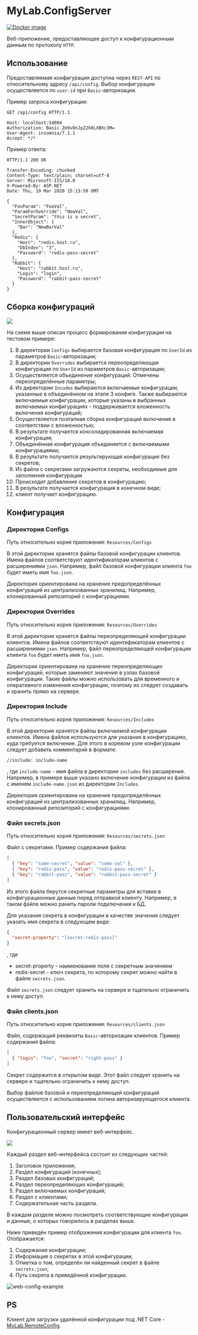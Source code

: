 # MyLab.ConfigServer

[![Docker image](https://img.shields.io/docker/v/mylabtools/config-server?sort=semver)](https://hub.docker.com/r/mylabtools/config-server)

Веб-приложение, предоставляющее доступ к конфигурационным данным по протоколу `HTTP`.

## Использование

Предоставляемая конфигурация доступна через `REST-API` по относительному адресу `/api/config`. Выбор конфигурации осуществляется по `user-id` при `Basic`-авторизации. 

Пример запроса конфигурации:

```
GET /api/config HTTP/1.1

Host: localhost:54004
Authorization: Basic Zm9vOnJpZ2h0LXBhc3M=
User-Agent: insomnia/7.1.1
Accept: */*
```

Пример ответа:

```
HTTP/1.1 200 OK

Transfer-Encoding: chunked
Content-Type: text/plain; charset=utf-8
Server: Microsoft-IIS/10.0
X-Powered-By: ASP.NET
Date: Thu, 19 Mar 2020 15:13:50 GMT

{
  "FooParam": "FooVal",
  "ParamForOverride": "NewVal",
  "SecretParam": "this is a secret",
  "InnerObject": {
    "Bar": "NewBarVal"
  },
  "Redis": {
    "Host": "redis.host.ru",
    "DbIndex": "3",
    "Password": "redis-pass-secret"
  },
  "Rabbit": {
    "Host": "rabbit.host.ru",
    "Login": "login",
    "Password": "rabbit-pass-secret"
  }
}
```

## Сборка конфигураций
![](./doc/my-lab-config-server.png)


На схеме выше описан процесс формирования конфигурации на тестовом примере:

1. В директории `Configs` выбирается базовая конфигурация по `UserId` из параметров `Basic`-авторизации;
2. В директории `Overrides` выбирается переопределяющая конфигурация по `UserId` из параметров `Basic`-авторизации;
3. Осуществляется объединение конфигураций. Отмечены переопределённые параметры;
4. Из директории `Incudes` выбираются включаемые конфигурации, указанные в объединённом на этапе 3 конфиге. Также выбираются включаемые конфигурации, которые указаны в выбранных включаемых конфигурациях - поддерживается вложенность включения конфигураций;
5. Осуществляется поэтапная сборка конфигураций включения в соответствии с вложенностью;
6. В результате получается консолидированная включаемая конфигурация;
7. Объединённая конфигурация объединяется с включаемыми конфигурациями;
8. В результате получается результирующая конфигурация без секретов;
9. Из файла с секретами загружаются секреты, необходимые для заполнения конфигурации
10. Происходит добавление секретов в конфигурацию;
11. В результате получается конфигурация в конечном виде;
12. клиент получает конфигурацию.

## Конфигурация

### Директория Configs

Путь относительно корня приложения: `Resources/Configs`

В этой директории хранятся файлы базовой конфигурации клиентов. Имена файлов соответствуют идентификаторам клиентов с расширениями `json`. Например, файл базовой конфигурации клиента `foo` будет иметь имя `foo.json`.

Директория ориентирована на хранение предопределённых конфигураций из централизованных хранилищ. Например, клонированный репозиторий с конфигурациями.

### Директория Overrides

Путь относительно корня приложения: `Resources/Overrides`

В этой директории хранятся файлы переопределяющей конфигурации клиентов. Имена файлов соответствуют идентификаторам клиентов с расширениями `json`. Например, файл переопределяющей конфигурации клиента `foo` будет иметь имя `foo.json`.

Директория ориентирована на хранение переопределяющих конфигураций, которые заменяют значения в узлах базовой конфигурации. Такие файлы можно использовать для временного и оперативного изменения конфигурации, поэтому их следует создавать и хранить прямо на сервере.

### Директория Include

Путь относительно корня приложения: `Resources/Includes`

В этой директории хранятся файлы включаемой конфигурации клиентов. Имена файлов используются для указания в конфигурациях, куда требуется включение. Для этого в коревом узле конфигурации следует добавить комментарий в формате:

```
//include: include-name
```

, где `include-name` - имя файла в директории `includes` без расширения. Например, в примере выше указано включение конфигурации из файла с именем `include-name.json` из директории `Includes`.

Директория ориентирована на хранение предопределённых конфигураций из централизованных хранилищ. Например, клонированный репозиторий с конфигурациями.

### Файл secrets.json

Путь относительно корня приложения: `Resources/secrets.json`

Файл с секретами. Пример содержания файла:

```json
[
  { "key": "some-secret", "value": "some-val" },
  { "key": "redis-pass", "value": "redis-pass-secret" },
  { "key": "rabbit-pass", "value": "rabbit-pass-secret" }
]
```

Из этого файла берутся секретные параметры для вставке в конфигурационные данные перед отправкой клиенту. Например, в таком файле можно ранить пароли подключения к БД. 

Для указания секрета в конфигурации в качестве значения следует указать имя секрета в следующем виде:

```json
{
  "secret-property": "[secret:redis-pass]"
}
```

, где

* secret-property - наименование поля с секретным значением
* redis-secret - ключ секрета, по которому секрет можно найти в файле `secrets.json`.

Файл `secrets.json` следует хранить на сервере и тщательно ограничить к нему доступ.

### Файл clients.json

Путь относительно корня приложения: `Resources/clients.json`

Файл, содержащий реквизиты `Basic`-авторизации клиентов. Пример содержания файла:

```json
[
  { "login": "foo", "secret": "right-pass" }
]
```

Секрет содержится в открытом виде. Этот файл следует хранить на сервере и тщательно ограничить к нему доступ.

Выбор файлов базовой и переопределяющей конфигураций осуществляется с использованием логина авторизирующегося клиента.

## Пользовательский интерфейс

Конфигурационный сервер имеет веб-интерфейс.

![](./doc/main-web-page.png)

Каждый раздел веб-интерфейса состоит из следующих частей:

1. Заголовок приложения;
2. Раздел конфигураций (конечных);
3. Раздел базовых конфигураций;
4. Раздел переопределяющих конфигураций;
5. Раздел включаемых конфигураций;
6. Раздел с клиентами;
7. Содержательная часть раздела.

В каждом разделе можно посмотреть соответствующие конфигурации и данные, о которых говорилось в разделах выше. 

Ниже приведён пример отображения конфигурации для клиента `foo`.  Отображается:

1. Содержание конфигурации;
2. Информация о секретах в этой конфигурации;
3. Отметка о том, определён ли найденный секрет в файле `secrets.json`;
4. Путь секрета в приведённой конфигурации.

![web-config-example](./doc/web-config-example.png)

## PS

Клиент для загрузки удалённой конфигурации под .NET Core - [MyLab.RemoteConfig](https://github.com/ozzy-ext-mylab/remote-config).

